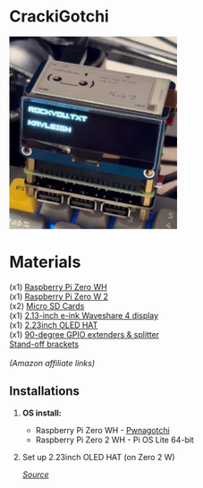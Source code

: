 # CrackiGotchi
![](images/crackigotchi.jpg)


# Materials
(x1) [Raspberry Pi Zero WH](https://amzn.to/49mZVxC)<br />
(x1) [Raspberry Pi Zero W 2](https://amzn.to/3Ov69Dm)<br />
(x2) [Micro SD Cards](https://amzn.to/48bSKY8)<br />
(x1) [2.13-inch e-ink Waveshare 4 display](https://amzn.to/3HTGT6h)<br />
(x1) [2.23inch OLED HAT](https://amzn.to/3V2gCKb)<br />
(x1) [90-degree GPIO extenders & splitter](https://amzn.to/3Uooea9)<br />
[Stand-off brackets](https://amzn.to/3St6NSX)<br />
<br />
_(Amazon affiliate links)_<br />
## **Installations**

1. **OS install:**
   - Raspberry Pi Zero WH - [Pwnagotchi](https://pwnagotchi.ai/installation/) <br />
   - Raspberry Pi Zero 2 WH - Pi OS Lite 64-bit

2. Set up 2.23inch OLED HAT (on Zero 2 W) 

    _[Source](https://www.waveshare.com/wiki/2.23inch_OLED_HAT)_
   
<br />
